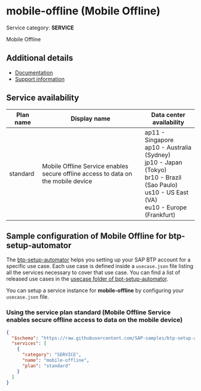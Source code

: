 # **mobile-offline** (Mobile Offline)

Service category: **SERVICE**

Mobile Offline

## Additional details

- [Documentation](https://help.sap.com/viewer/468990a67780424a9e66eb096d4345bb/Cloud/en-US/25b620d388d743b5880113a0fb1938d0.html)
- [Support information](https://mobile-service-cockpit-web.cfapps.us10.hana.ondemand.com)

## Service availability

| Plan name | Display name | Data center availability  |
|------|----------------|---------------------------|
|  standard  |  Mobile Offline Service enables secure offline access to data on the mobile device  | ap11 - Singapore<br> ap10 - Australia (Sydney)<br> jp10 - Japan (Tokyo)<br> br10 - Brazil (Sao Paulo)<br> us10 - US East (VA)<br> eu10 - Europe (Frankfurt)  |

## Sample configuration of **Mobile Offline** for btp-setup-automator

The [btp-setup-automator](https://github.com/SAP-samples/btp-setup-automator) helps you setting up your SAP BTP account for a specific use case. Each use case is defined inside a `usecase.json` file listing all the services necessary to cover that use case. You can find a list of released use cases in the [usecase folder of bpt-setup-automator](https://github.com/SAP-samples/btp-setup-automator/tree/main/usecases).

You can setup a service instance for **mobile-offline** by configuring your `usecase.json` file.

### Using the service plan **standard** (Mobile Offline Service enables secure offline access to data on the mobile device)

```json
{
  "$schema": "https://raw.githubusercontent.com/SAP-samples/btp-setup-automator/main/libs/btpsa-usecase.json",
  "services": [
    {
      "category": "SERVICE",
      "name": "mobile-offline",
      "plan": "standard"
    }
  ]
}
```
